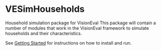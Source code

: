 # VESimHouseholds
Household simulation package for VisionEval
This package will contain a number of modules that work in the VisionEval framework to simulate households and their characteristics.

See [Getting Started](https://github.com/gregorbj/VisionEval/blob/master/README.md) for instructions on how to install and run.
